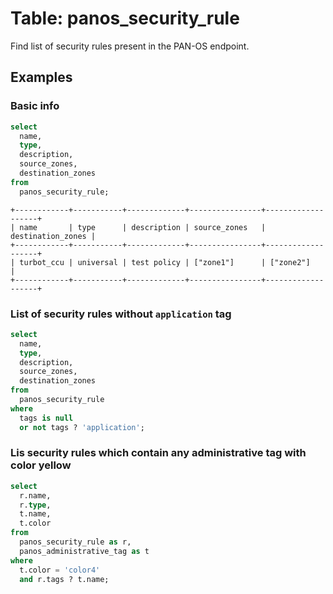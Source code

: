 # Table: panos_security_rule

Find list of security rules present in the PAN-OS endpoint.

## Examples

### Basic info

```sql
select
  name,
  type,
  description,
  source_zones,
  destination_zones
from
  panos_security_rule;
```

```
+------------+-----------+-------------+----------------+-------------------+
| name       | type      | description | source_zones   | destination_zones |
+------------+-----------+-------------+----------------+-------------------+
| turbot_ccu | universal | test policy | ["zone1"]      | ["zone2"]         |
+------------+-----------+-------------+----------------+-------------------+
```

### List of security rules without `application` tag

```sql
select
  name,
  type,
  description,
  source_zones,
  destination_zones
from
  panos_security_rule
where
  tags is null
  or not tags ? 'application';
```

### Lis security rules which contain any administrative tag with color yellow

```sql
select
  r.name,
  r.type,
  t.name,
  t.color
from
  panos_security_rule as r,
  panos_administrative_tag as t
where
  t.color = 'color4'
  and r.tags ? t.name;
```
